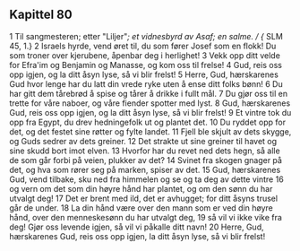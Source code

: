 ## Kapittel 80

1 Til sangmesteren; etter "Liljer"*; et vidnesbyrd av Asaf; en salme. / {* SLM 45, 1.}
2 Israels hyrde, vend øret til, du som fører Josef som en flokk! Du som troner over kjerubene, åpenbar deg i herlighet!
3 Vekk opp ditt velde for Efra'im og Benjamin og Manasse, og kom oss til frelse!
4 Gud, reis oss opp igjen, og la ditt åsyn lyse, så vi blir frelst!
5 Herre, Gud, hærskarenes Gud hvor lenge har du latt din vrede ryke uten å ense ditt folks bønn!
6 Du har gitt dem tårebrød å spise og tårer å drikke i fullt mål.
7 Du gjør oss til en trette for våre naboer, og våre fiender spotter med lyst.
8 Gud, hærskarenes Gud, reis oss opp igjen, og la ditt åsyn lyse, så vi blir frelst!
9 Et vintre tok du opp fra Egypt, du drev hedningefolk ut og plantet det.
10 Du ryddet opp for det, og det festet sine røtter og fylte landet.
11 Fjell ble skjult av dets skygge, og Guds sedrer av dets greiner.
12 Det strakte ut sine greiner til havet og sine skudd bort imot elven.
13 Hvorfor har du revet ned dets hegn, så alle de som går forbi på veien, plukker av det?
14 Svinet fra skogen gnager på det, og hva som rører seg på marken, spiser av det.
15 Gud, hærskarenes Gud, vend tilbake, sku ned fra himmelen og se og ta deg av dette vintre
16 og vern om det som din høyre hånd har plantet, og om den sønn du har utvalgt deg!
17 Det er brent med ild, det er avhugget; for ditt åsyns trusel går de under.
18 La din hånd være over den mann som er ved din høyre hånd, over den menneskesønn du har utvalgt deg,
19 så vil vi ikke vike fra deg! Gjør oss levende igjen, så vil vi påkalle ditt navn!
20 Herre, Gud, hærskarenes Gud, reis oss opp igjen, la ditt åsyn lyse, så vi blir frelst!
